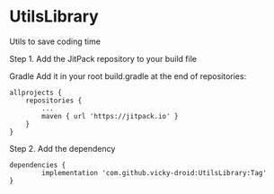 # UtilsLibrary
Utils to save coding time

Step 1. Add the JitPack repository to your build file

Gradle
Add it in your root build.gradle at the end of repositories:

	allprojects {
		repositories {
			...
			maven { url 'https://jitpack.io' }
		}
	}
Step 2. Add the dependency

	dependencies {
	        implementation 'com.github.vicky-droid:UtilsLibrary:Tag'
	}
